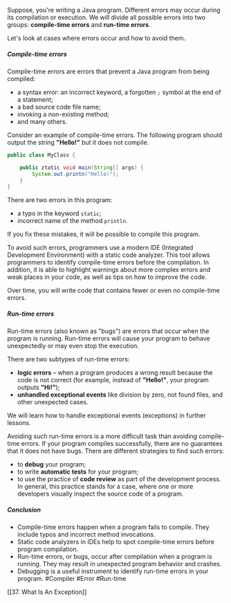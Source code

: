 Suppose, you're writing a Java program. Different errors may occur during its compilation or execution. We will divide all possible errors into two groups: **compile-time errors** and **run-time errors**.

Let's look at cases where errors occur and how to avoid them.

##### Compile-time errors

Compile-time errors are errors that prevent a Java program from being compiled:

- a syntax error: an incorrect keyword, a forgotten `;` symbol at the end of a statement;
- a bad source code file name;
- invoking a non-existing method;
- and many others.

Consider an example of compile-time errors. The following program should output the string **"Hello!"** but it does not compile.

```java
public class MyClass {

    public ztatic void main(String[] args) {
        System.out.printn("Hello!");
    }
}
```

There are two errors in this program:

- a typo in the keyword `static`;
- incorrect name of the method `println`.

If you fix these mistakes, it will be possible to compile this program.

To avoid such errors, programmers use a modern IDE (Integrated Development Environment) with a static code analyzer. This tool allows programmers to identify compile-time errors before the compilation. In addition, it is able to highlight warnings about more complex errors and weak places in your code, as well as tips on how to improve the code.

Over time, you will write code that contains fewer or even no compile-time errors.

##### Run-time errors

Run-time errors (also known as "bugs") are errors that occur when the program is running. Run-time errors will cause your program to behave unexpectedly or may even stop the execution.

There are two subtypes of run-time errors:

- **logic errors** – when a program produces a wrong result because the code is not correct (for example, instead of **"Hello!"**, your program outputs **"Hi!"**);
- **unhandled exceptional events** like division by zero, not found files, and other unexpected cases.

We will learn how to handle exceptional events (exceptions) in further lessons.

Avoiding such run-time errors is a more difficult task than avoiding compile-time errors. If your program compiles successfully, there are no guarantees that it does not have bugs. There are different strategies to find such errors:

- to **debug** your program;
- to write **automatic tests** for your program;
- to use the practice of **code review** as part of the development process. In general, this practice stands for a case, where one or more developers visually inspect the source code of a program.

##### Conclusion

- Compile-time errors happen when a program fails to compile. They include typos and incorrect method invocations.
- Static code analyzers in IDEs help to spot compile-time errors before program compilation.
- Run-time errors, or bugs, occur after compilation when a program is running. They may result in unexpected program behavior and crashes.
- Debugging is a useful instrument to identify run-time errors in your program.
#Compiler #Error #Run-time

[[37. What Is An Exception]]
